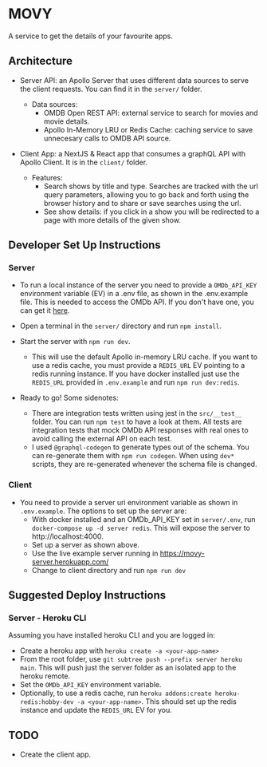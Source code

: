 # MOVY

A service to get the details of your favourite apps.

## Architecture

- Server API: an Apollo Server that uses different data sources to serve the client requests. You can find it in the `server/` folder.

  - Data sources:
    - OMDB Open REST API: external service to search for movies and movie details.
    - Apollo In-Memory LRU or Redis Cache: caching service to save unnecesary calls to OMDB API source.

- Client App: a NextJS & React app that consumes a graphQL API with Apollo Client. It is in the `client/` folder.
  - Features:
    - Search shows by title and type. Searches are tracked with the url query parameters, allowing you to go back and forth using the browser history and to share or save searches using the url.
    - See show details: if you click in a show you will be redirected to a page with more details
      of the given show.

## Developer Set Up Instructions

### Server

- To run a local instance of the server you need to provide a `OMDb_API_KEY` environment variable (EV) in a .env file, as shown in the .env.example file. This is needed to access the OMDb API. If you don't have one, you can get it [here](https://www.omdbapi.com/apikey.aspx).
- Open a terminal in the `server/` directory and run `npm install`.
- Start the server with `npm run dev`.
  - This will use the default Apollo in-memory LRU cache. If you want to use a redis cache, you must provide a `REDIS_URL` EV pointing to a redis running instance. If you have docker installed just use the `REDIS_URL` provided in `.env.example` and run `npm run dev:redis`.
- Ready to go! Some sidenotes:

  - There are integration tests written using jest in the `src/__test__` folder. You can run `npm test` to have a look at them. All tests are integration tests that mock OMDb API responses with real ones to avoid calling the external API on each test.
  - I used `@graphql-codegen` to generate types out of the schema. You can re-generate them
    with `npm run codegen`. When using `dev*` scripts, they are re-generated whenever the schema file
    is changed.

### Client

- You need to provide a server uri environment variable as shown in `.env.example`. The options to set up the server are:
  - With docker installed and an OMDb_API_KEY set in `server/.env`, run `docker-compose up -d server redis`. This will expose the server to http://localhost:4000.
  - Set up a server as shown above.
  - Use the live example server running in https://movy-server.herokuapp.com/
  - Change to client directory and run `npm run dev`

## Suggested Deploy Instructions

### Server - Heroku CLI

Assuming you have installed heroku CLI and you are logged in:

- Create a heroku app with `heroku create -a <your-app-name>`
- From the root folder, use `git subtree push --prefix server heroku main`. This will push just the server folder as an isolated app to the heroku remote.
- Set the `OMDb_API_KEY` environment variable.
- Optionally, to use a redis cache, run `heroku addons:create heroku-redis:hobby-dev -a <your-app-name>`. This should set up the redis instance and update the `REDIS_URL` EV for you.

## TODO

- Create the client app.
